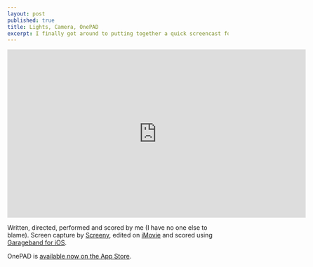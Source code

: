```yaml
---
layout: post
published: true
title: Lights, Camera, OnePAD
excerpt: I finally got around to putting together a quick screencast for OnePAD, my iOS daily notebook app.
---
```


<iframe width="680" height="383" src="http://www.youtube.com/embed/DxrNL4EFUv4" frameborder="0" allowfullscreen="true"><a href="http://www.youtube.com/retrobitops">www.youtube.com/retrobitops</a></iframe>

Written, directed, performed and scored by me (I have no one else to blame). Screen capture by [Screeny](http://www.screenyapp.com), edited on [iMovie](http://itunes.apple.com/us/app/imovie/id408981434?mt=12) and scored using [Garageband for iOS](http://itunes.apple.com/us/app/garageband/id408709785?mt=8). 

OnePAD is [available now on the App Store](http://itunes.apple.com/us/app/onepad/id523440773?ls=1&mt=8).
